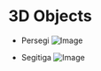 # 3D Objects
- Persegi
![Image](https://github.com/user-attachments/assets/450405ac-e523-48f1-9a53-a011f094c94a)

- Segitiga
![Image](https://github.com/user-attachments/assets/98a7fb0b-b7b8-47d0-a632-e910aa432f52)
